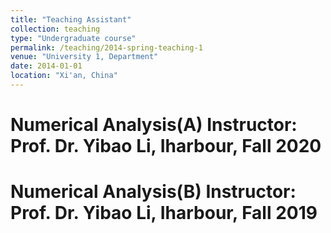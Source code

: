 ```yaml
---
title: "Teaching Assistant"
collection: teaching
type: "Undergraduate course"
permalink: /teaching/2014-spring-teaching-1
venue: "University 1, Department"
date: 2014-01-01
location: "Xi'an, China"
---
```


Numerical Analysis(A)
Instructor: Prof. Dr. Yibao Li, Iharbour, Fall 2020
======

Numerical Analysis(B)
Instructor: Prof. Dr. Yibao Li, Iharbour, Fall 2019
======
